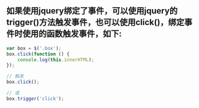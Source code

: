 ## 如果使用jquery绑定了事件，可以使用jquery的trigger()方法触发事件，也可以使用click()，绑定事件时使用的函数触发事件，如下:
```javascript
var box = $('.box');
box.click(function () {
	console.log(this.innerHTML);
});

// 触发
box.click();

// 或
box.trigger('click');
```
